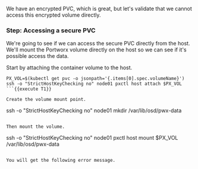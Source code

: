 We have an encrypted PVC, which is great, but let's validate that we cannot access this encrypted volume directly.

### Step: Accessing a secure PVC
We're going to see if we can access the secure PVC directly from the host. We'll mount the Portworx volume directly on the host so we can see if it's possible access the data.

Start by attaching the container volume to the host.

```
PX_VOL=$(kubectl get pvc -o jsonpath='{.items[0].spec.volumeName}')
ssh -o "StrictHostKeyChecking no" node01 pxctl host attach $PX_VOL
```{{execute T1}}

Create the volume mount point.

```
ssh -o "StrictHostKeyChecking no" node01 mkdir /var/lib/osd/pwx-data
```{{execute T1}}

Then mount the volume.
```
ssh -o "StrictHostKeyChecking no" node01 pxctl host mount $PX_VOL /var/lib/osd/pwx-data
```{{execute T1}}

You will get the following error message.
